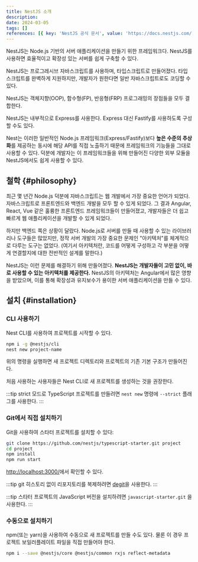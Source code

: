 ```yaml
---
title: NestJS 소개
description:
date: 2024-03-05
tags: []
references: [{ key: 'NestJS 공식 문서', value: 'https://docs.nestjs.com/' }]
---
```


NestJS는 Node.js 기반의 서버 애플리케이션을 만들기 위한 프레임워크다. NestJS를 사용하면 효율적이고 확장성 있는 서버를 쉽게 구축할 수 있다.

NestJS는 프로그레시브 자바스크립트를 사용하며, 타입스크립트로 만들어졌다. 타입스크립트를 완벽하게 지원하지만, 개발자가 원한다면 일반 자바스크립트로도 코딩할 수 있다.

NestJS는 객체지향(OOP), 함수형(FP), 반응형(FRP) 프로그래밍의 장점들을 모두 결합한다.

NestJS는 내부적으로 Express를 사용한다. Express 대신 Fastify를 사용하도록 구성할 수도 있다.

Nest는 이러한 일반적인 Node.js 프레임워크(Express/Fastify)보다 **높은 수준의 추상화**를 제공하는 동시에 해당 API를 직접 노출하기 때문에 프레임워크의 기능들을 그대로 사용할 수 있다. 덕분에 개발자는 이 프레임워크들을 위해 만들어진 다양한 외부 모듈을 NestJS에서도 쉽게 사용할 수 있다.

## 철학 {#philosophy}

최근 몇 년간 Node.js 덕분에 자바스크립트는 웹 개발에서 가장 중요한 언어가 되었다. 자바스크립트로 프론트엔드와 백엔드 개발을 모두 할 수 있게 되었다. 그 결과 Angular, React, Vue 같은 훌륭한 프론트엔드 프레임워크들이 만들어졌고, 개발자들은 더 쉽고 빠르게 웹 애플리케이션을 개발할 수 있게 되었다.

하지만 백엔드 쪽은 상황이 달랐다. Node.js로 서버를 만들 때 사용할 수 있는 라이브러리나 도구들은 많았지만, 정작 서버 개발의 가장 중요한 문제인 "아키텍처"를 체계적으로 다루는 도구는 없었다.
(여기서 아키텍처란, 코드를 어떻게 구성하고 각 부분을 어떻게 연결할지에 대한 전반적인 설계를 말한다.)

NestJS는 이런 문제를 해결하기 위해 만들어졌다. **NestJS는 개발자들이 고민 없이, 바로 사용할 수 있는 아키텍처를 제공한다.** NestJS의 아키텍처는 Angular에서 많은 영향을 받았으며, 이를 통해 확장성과 유지보수가 용이한 서버 애플리케이션을 만들 수 있다.

## 설치 {#installation}

### CLI 사용하기

Nest CLI를 사용하여 프로젝트를 시작할 수 있다.

```bash
npm i -g @nestjs/cli
nest new project-name
```

위의 명령을 실행하면 새 프로젝트 디렉토리와 프로젝트의 기존 기본 구조가 만들어진다.

처음 사용하는 사용자들은 Nest CLI로 새 프로젝트를 생성하는 것을 권장한다.

:::tip
strict 모드로 TypeScript 프로젝트를 만들려면 `nest new` 명령에 `--strict` 플래그를 사용한다.
:::

### Git에서 직접 설치하기

Git을 사용하여 스타터 프로젝트를 설치할 수 있다:

```bash
git clone https://github.com/nestjs/typescript-starter.git project
cd project
npm install
npm run start
```

[http://localhost:3000/](http://localhost:3000/)에서 확인할 수 있다.

:::tip
git 히스토리 없이 리포지토리를 복제하려면 [degit](https://github.com/Rich-Harris/degit)을 사용한다.
:::

:::tip
스타터 프로젝트의 JavaScript 버전을 설치하려면 `javascript-starter.git` 을 사용한다.
:::

### 수동으로 설치하기

npm(또는 yarn)을 사용하여 수동으로 새 프로젝트를 만들 수도 있다. 물론 이 경우 프로젝트 보일러플레이트 파일을 직접 만들어야 한다.

```bash
npm i --save @nestjs/core @nestjs/common rxjs reflect-metadata
```
